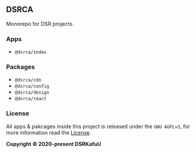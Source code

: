 ## DSRCA

Monorepo for DSR projects.

### Apps

- `@dsrca/index`

### Packages

- `@dsrca/cdn`
- `@dsrca/config`
- `@dsrca/design`
- `@dsrca/react`

### License

All apps & pakcages inside this project is released under the `GNU AGPLv3`, for more information read the [License](https://github.com/dsrkafuu/dsrca/blob/main/LICENSE).

**Copyright © 2020-present DSRKafuU**

